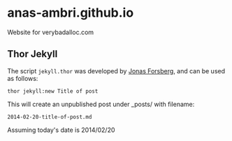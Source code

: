 anas-ambri.github.io
====================

Website for verybadalloc.com

## Thor Jekyll
The script `jekyll.thor` was developed by [Jonas Forsberg](http://jonasforsberg.se/2012/12/28/create-jekyll-posts-from-the-command-line), and can be used as follows:

    thor jekyll:new Title of post

This will create an unpublished post under _posts/ with filename:
    
    2014-02-20-title-of-post.md

Assuming today's date is 2014/02/20